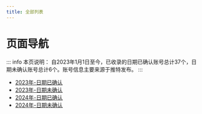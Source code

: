 ```yaml
---
title: 全部列表
---
```

# 页面导航
::: info 本页说明：
自2023年1月1日至今，已收录的日期已确认账号总计37个，日期未确认账号总计6个。账号信息主要来源于推特发布。
:::
* [2023年-日期已确认](/document/2023a.md)  
* [2023年-日期未确认](/document/2023b.md)  
* [2024年-日期已确认](/document/2024a.md)  
* [2024年-日期未确认](/document/2024b.md)  
